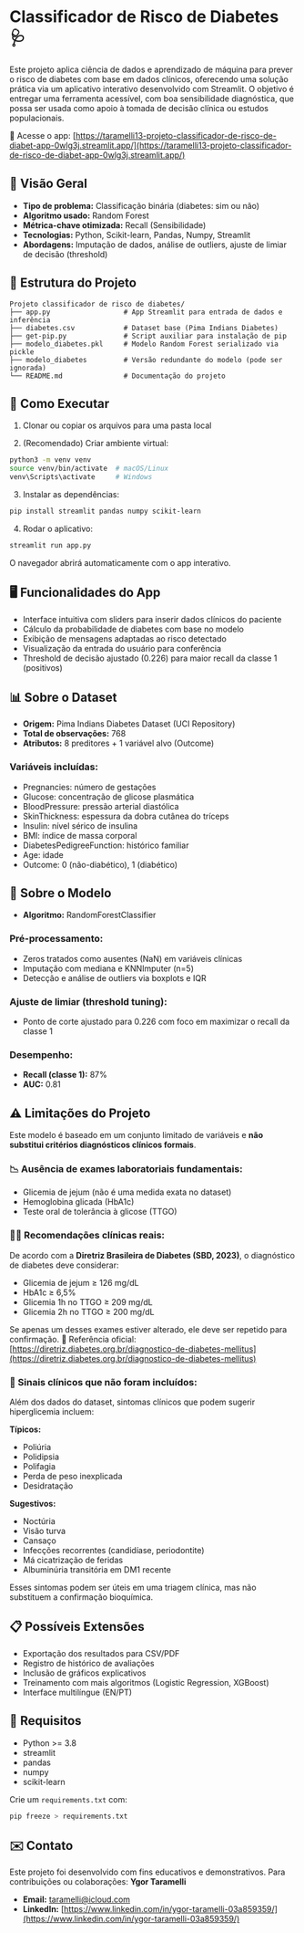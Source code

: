 # Classificador de Risco de Diabetes 🩺

Este projeto aplica ciência de dados e aprendizado de máquina para prever o risco de diabetes com base em dados clínicos, oferecendo uma solução prática via um aplicativo interativo desenvolvido com Streamlit. O objetivo é entregar uma ferramenta acessível, com boa sensibilidade diagnóstica, que possa ser usada como apoio à tomada de decisão clínica ou estudos populacionais.

🔗 Acesse o app: [https://taramelli13-projeto-classificador-de-risco-de-diabet-app-0wlg3j.streamlit.app/](https://taramelli13-projeto-classificador-de-risco-de-diabet-app-0wlg3j.streamlit.app/)

## 🧠 Visão Geral

* **Tipo de problema:** Classificação binária (diabetes: sim ou não)
* **Algoritmo usado:** Random Forest
* **Métrica-chave otimizada:** Recall (Sensibilidade)
* **Tecnologias:** Python, Scikit-learn, Pandas, Numpy, Streamlit
* **Abordagens:** Imputação de dados, análise de outliers, ajuste de limiar de decisão (threshold)

## 📂 Estrutura do Projeto

```
Projeto classificador de risco de diabetes/
├── app.py                  # App Streamlit para entrada de dados e inferência
├── diabetes.csv            # Dataset base (Pima Indians Diabetes)
├── get-pip.py              # Script auxiliar para instalação de pip
├── modelo_diabetes.pkl     # Modelo Random Forest serializado via pickle
├── modelo_diabetes         # Versão redundante do modelo (pode ser ignorada)
└── README.md               # Documentação do projeto
```

## 🚀 Como Executar

1. Clonar ou copiar os arquivos para uma pasta local

2. (Recomendado) Criar ambiente virtual:

```bash
python3 -m venv venv
source venv/bin/activate  # macOS/Linux
venv\Scripts\activate     # Windows
```

3. Instalar as dependências:

```bash
pip install streamlit pandas numpy scikit-learn
```

4. Rodar o aplicativo:

```bash
streamlit run app.py
```

O navegador abrirá automaticamente com o app interativo.

## 🖥️ Funcionalidades do App

* Interface intuitiva com sliders para inserir dados clínicos do paciente
* Cálculo da probabilidade de diabetes com base no modelo
* Exibição de mensagens adaptadas ao risco detectado
* Visualização da entrada do usuário para conferência
* Threshold de decisão ajustado (0.226) para maior recall da classe 1 (positivos)

## 📊 Sobre o Dataset

* **Origem:** Pima Indians Diabetes Dataset (UCI Repository)
* **Total de observações:** 768
* **Atributos:** 8 preditores + 1 variável alvo (Outcome)

### Variáveis incluídas:

* Pregnancies: número de gestações
* Glucose: concentração de glicose plasmática
* BloodPressure: pressão arterial diastólica
* SkinThickness: espessura da dobra cutânea do tríceps
* Insulin: nível sérico de insulina
* BMI: índice de massa corporal
* DiabetesPedigreeFunction: histórico familiar
* Age: idade
* Outcome: 0 (não-diabético), 1 (diabético)

## 🧪 Sobre o Modelo

* **Algoritmo:** RandomForestClassifier

### Pré-processamento:

* Zeros tratados como ausentes (NaN) em variáveis clínicas
* Imputação com mediana e KNNImputer (n=5)
* Detecção e análise de outliers via boxplots e IQR

### Ajuste de limiar (threshold tuning):

* Ponto de corte ajustado para 0.226 com foco em maximizar o recall da classe 1

### Desempenho:

* **Recall (classe 1):** 87%
* **AUC:** 0.81

## ⚠️ Limitações do Projeto

Este modelo é baseado em um conjunto limitado de variáveis e **não substitui critérios diagnósticos clínicos formais**.

### 📉 Ausência de exames laboratoriais fundamentais:

* Glicemia de jejum (não é uma medida exata no dataset)
* Hemoglobina glicada (HbA1c)
* Teste oral de tolerância à glicose (TTGO)

### 👩‍⚕️ Recomendações clínicas reais:

De acordo com a **Diretriz Brasileira de Diabetes (SBD, 2023)**, o diagnóstico de diabetes deve considerar:

* Glicemia de jejum ≥ 126 mg/dL
* HbA1c ≥ 6,5%
* Glicemia 1h no TTGO ≥ 209 mg/dL
* Glicemia 2h no TTGO ≥ 200 mg/dL

Se apenas um desses exames estiver alterado, ele deve ser repetido para confirmação.
📎 Referência oficial: [https://diretriz.diabetes.org.br/diagnostico-de-diabetes-mellitus](https://diretriz.diabetes.org.br/diagnostico-de-diabetes-mellitus)

### 📌 Sinais clínicos que não foram incluídos:

Além dos dados do dataset, sintomas clínicos que podem sugerir hiperglicemia incluem:

**Típicos:**

* Poliúria
* Polidipsia
* Polifagia
* Perda de peso inexplicada
* Desidratação

**Sugestivos:**

* Noctúria
* Visão turva
* Cansaço
* Infecções recorrentes (candidíase, periodontite)
* Má cicatrização de feridas
* Albuminúria transitória em DM1 recente

Esses sintomas podem ser úteis em uma triagem clínica, mas não substituem a confirmação bioquímica.

## 📋 Possíveis Extensões

* Exportação dos resultados para CSV/PDF
* Registro de histórico de avaliações
* Inclusão de gráficos explicativos
* Treinamento com mais algoritmos (Logistic Regression, XGBoost)
* Interface multilíngue (EN/PT)

## 📎 Requisitos

* Python >= 3.8
* streamlit
* pandas
* numpy
* scikit-learn

Crie um `requirements.txt` com:

```bash
pip freeze > requirements.txt
```

## ✉️ Contato

Este projeto foi desenvolvido com fins educativos e demonstrativos. Para contribuições ou colaborações: **Ygor Taramelli**

* **Email:** [taramelli@icloud.com](mailto:taramelli@icloud.com)
* **LinkedIn:** [https://www.linkedin.com/in/ygor-taramelli-03a859359/](https://www.linkedin.com/in/ygor-taramelli-03a859359/)
